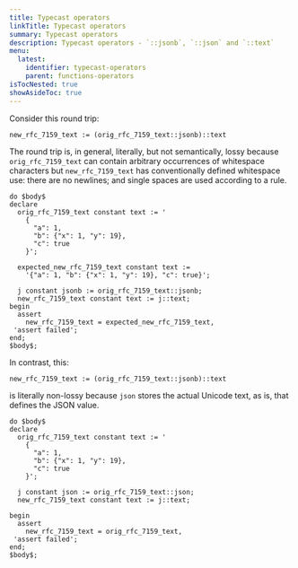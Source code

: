```yaml
---
title: Typecast operators
linkTitle: Typecast operators
summary: Typecast operators
description: Typecast operators - `::jsonb`, `::json` and `::text`
menu:
  latest:
    identifier: typecast-operators
    parent: functions-operators
isTocNested: true
showAsideToc: true
---
```



Consider this round trip:

```
new_rfc_7159_text := (orig_rfc_7159_text::jsonb)::text
```

The round trip is, in general, literally, but not semantically, lossy because `orig_rfc_7159_text` can contain arbitrary occurrences of whitespace characters but `new_rfc_7159_text` has conventionally defined whitespace use: there are no newlines; and single spaces are used according to a rule.

```postgresql
do $body$
declare
  orig_rfc_7159_text constant text := '
    {
      "a": 1,
      "b": {"x": 1, "y": 19},
      "c": true
    }';

  expected_new_rfc_7159_text constant text :=
    '{"a": 1, "b": {"x": 1, "y": 19}, "c": true}';

  j constant jsonb := orig_rfc_7159_text::jsonb;
  new_rfc_7159_text constant text := j::text;
begin
  assert
    new_rfc_7159_text = expected_new_rfc_7159_text,
 'assert failed';
end;
$body$;
```

In contrast, this:

```
new_rfc_7159_text := (orig_rfc_7159_text::jsonb)::text
```

is literally non-lossy because `json` stores the actual Unicode text, as is, that defines the JSON value.

```postgresql
do $body$
declare
  orig_rfc_7159_text constant text := '
    {
      "a": 1,
      "b": {"x": 1, "y": 19},
      "c": true
    }';

  j constant json := orig_rfc_7159_text::json;
  new_rfc_7159_text constant text := j::text;

begin
  assert
    new_rfc_7159_text = orig_rfc_7159_text,
 'assert failed';
end;
$body$;
```
